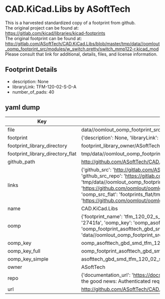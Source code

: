 # CAD.KiCad.Libs by ASoftTech  
This is a harvested standardized copy of a footprint from github.  
The original project can be found at:  
https://gitlab.com/kicad/libraries/kicad-footprints  
The original footprint can be found at:
http://gitlab.com/ASoftTech/CAD.KiCad.Libs/blob/master/tmp/data//oomlout_oomp_footprint_src/modules/w_switch.pretty/switch_mmp122-r.kicad_mod
Please consult that link for additional, details, files, and license information.  
## Footprint Details
* description: None  
* libraryLink: TFM-120-02-S-D-A  
* number_of_pads: 40  
## yaml dump  
| Key | Value |  
| --- | --- |  
| file | data//oomlout_oomp_footprint_src/CAD.KiCad.Libs/modules/GBD-SMD.pretty/TFM-120-02-S-D-A.kicad_mod |  
| footprint | {'description': None, 'libraryLink': 'TFM-120-02-S-D-A', 'number_of_pads': 40} |  
| footprint_library_directory | footprint_library_owner/ASoftTech_CAD.KiCad.Libs |  
| footprint_library_directory_flat | tmp/data//oomlout_oomp_footprint_src/footprints_flat/asofttech_gbd_smd_tfm_120_02_s_d_a/working |  
| github_path | http://github.com/ASoftTech/CAD.KiCad.Libs/blob/master/tmp/data//oomlout_oomp_footprint_src/modules/GBD-SMD.pretty/TFM-120-02-S-D-A.kicad_mod |  
| links | {'github_src': 'http://gitlab.com/ASoftTech/CAD.KiCad.Libs/blob/master/tmp/data//oomlout_oomp_footprint_src/modules/w_switch.pretty/switch_mmp122-r.kicad_mod', 'github_src_repo': 'https://gitlab.com/kicad/libraries/kicad-footprints', 'oomp_bot': 'tmp/data//oomlout_oomp_footprint_src/footprints/asofttech_gbd_smd_tfm_120_02_s_d_a/working', 'oomp_bot_github': 'https://github.com/oomlout/oomlout_oomp_footprint_bot/tree/main/tmp/data//oomlout_oomp_footprint_src/footprints/asofttech_gbd_smd_tfm_120_02_s_d_a/working', 'oomp_src_flat': 'footprints_flat/tmp/data//oomlout_oomp_footprint_src/footprints_flat/asofttech_gbd_smd_tfm_120_02_s_d_a/working', 'oomp_src_flat_github': 'https://github.com/oomlout/oomlout_oomp_footprint_src/tree/main/tmp/data//oomlout_oomp_footprint_src/footprints_flat/asofttech_gbd_smd_tfm_120_02_s_d_a/working'} |  
| name | CAD.KiCad.Libs |  
| oomp | {'footprint_name': 'tfm_120_02_s_d_a', 'library_name': 'gbd_smd', 'md5': '2741faa9ec70f60093fdb125a6bfbe08', 'md5_10': '2741faa9ec', 'md5_5': '2741f', 'md5_6': '2741fa', 'oomp_key': 'oomp_asofttech_gbd_smd_tfm_120_02_s_d_a', 'oomp_key_extra': 'oomp_footprint_asofttech_gbd_smd_tfm_120_02_s_d_a', 'oomp_key_full': 'oomp_footprint_asofttech_gbd_smd_tfm_120_02_s_d_a_2741fa', 'oomp_key_simple': 'asofttech_gbd_smd_tfm_120_02_s_d_a', 'original_filename': 'data//oomlout_oomp_footprint_src/CAD.KiCad.Libs/modules/GBD-SMD.pretty/TFM-120-02-S-D-A.kicad_mod', 'owner_name': 'asofttech'} |  
| oomp_key | oomp_asofttech_gbd_smd_tfm_120_02_s_d_a |  
| oomp_key_full | oomp_footprint_asofttech_gbd_smd_tfm_120_02_s_d_a |  
| oomp_key_simple | asofttech_gbd_smd_tfm_120_02_s_d_a |  
| owner | ASoftTech |  
| repo | {'documentation_url': 'https://docs.github.com/rest/overview/resources-in-the-rest-api#rate-limiting', 'message': "API rate limit exceeded for 84.66.142.224. (But here's the good news: Authenticated requests get a higher rate limit. Check out the documentation for more details.)"} |  
| url | http://github.com/ASoftTech/CAD.KiCad.Libs |  

